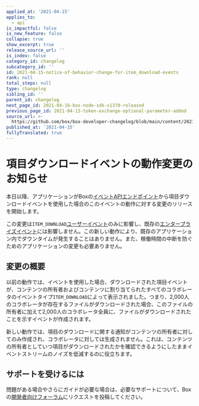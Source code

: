 ```yaml
---
applied_at: '2021-04-15'
applies_to:
  - api
is_impactful: false
is_new_feature: false
collapse: true
show_excerpt: true
release_source_url: ''
is_index: false
category_id: changelog
subcategory_id: ''
id: 2021-04-15-notice-of-behavior-change-for-item_download-events
rank: null
total_steps: null
type: changelog
sibling_id: ''
parent_id: changelog
next_page_id: 2021-04-16-box-node-sdk-v1370-released
previous_page_id: 2021-04-13-token-exchange-optional-parameter-added
source_url: >-
  https://github.com/box/box-developer-changelog/blob/main/content/2021/04-15-notice-of-behavior-change-for-item_download-events.md
published_at: '2021-04-15'
fullyTranslated: true
---
```

# 項目ダウンロードイベントの動作変更のお知らせ

本日以降、アプリケーションがBoxの[イベントAPIエンドポイント][event-apis]から項目ダウンロードイベントを使用した場合のこのイベントの動作に対する変更のリリースを開始します。

この変更は`ITEM_DOWNLOAD`[ユーザーイベント][user-events]のみに影響し、既存の[エンタープライズイベント][enterprise-events]には影響しません。この新しい動作により、既存のアプリケーション内でダウンタイムが発生することはありません。また、稼働時間の中断を防ぐためのアプリケーションの変更も必要ありません。

<!-- more -->

## 変更の概要

以前の動作では、イベントを使用した場合、ダウンロードされた項目イベントが、コンテンツの所有者およびコンテンツに割り当てられたすべてのコラボレータのイベントタイプ`ITEM_DOWNLOAD`によって表示されました。つまり、2,000人のコラボレータが存在するファイルがダウンロードされた場合、このファイルの所有者に加えて2,000人のコラボレータ全員に、ファイルがダウンロードされたことを示すイベントが作成されます。

新しい動作では、項目のダウンロードに関する通知がコンテンツの所有者に対してのみ作成され、コラボレータに対しては生成されません。これは、コンテンツの所有者としていつ項目がダウンロードされたかを確認できるようにしたままイベントストリームのノイズを低減するのに役立ちます。

## サポートを受けるには

問題がある場合やさらにガイドが必要な場合は、必要なサポートについて、Boxの[開発者向けフォーラム][forum]にリクエストを投稿してください。

[event-apis]: https://developer.box.com/reference/get-events/

[user-events]: https://developer.box.com/guides/events/for-user/#event-types

[enterprise-events]: https://developer.box.com/guides/events/for-enterprise/

[user-access-token]: g://authentication/jwt/user-access-tokens/

[forum]: https://support.box.com/hc/en-us/community/topics/360001932973-Platform-and-Developer-Forum
